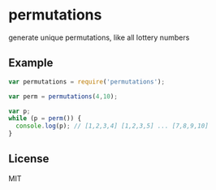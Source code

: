 
# permutations

generate unique permutations, like all lottery numbers

## Example

```js
var permutations = require('permutations');

var perm = permutations(4,10);

var p;
while (p = perm()) {
  console.log(p); // [1,2,3,4] [1,2,3,5] ... [7,8,9,10]
}
```

## License

MIT
